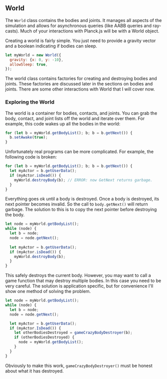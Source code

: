 
## World
The `World` class contains the bodies and joints. It manages all aspects
of the simulation and allows for asynchronous queries (like AABB queries
and ray-casts). Much of your interactions with Planck.js will be with a
World object.

Creating a world is fairly simple. You just need to provide a gravity
vector and a boolean indicating if bodies can sleep.

```js
let myWorld = new World({
  gravity: {x: 0, y: -10},
  allowSleep: true,
});
```

The world class contains factories for creating and destroying bodies
and joints. These factories are discussed later in the sections on
bodies and joints. There are some other interactions with World that I
will cover now.

### Exploring the World
The world is a container for bodies, contacts, and joints. You can grab
the body, contact, and joint lists off the world and iterate over them.
For example, this code wakes up all the bodies in the world:

```js
for (let b = myWorld.getBodyList(); b; b = b.getNext()) {
  b.setAwake(true);
}
```

Unfortunately real programs can be more complicated. For example, the
following code is broken:

```js
for (let b = myWorld.getBodyList(); b; b = b.getNext()) {
  let myActor = b.getUserData();
  if (myActor.isDead()) {
    myWorld.destroyBody(b); // ERROR: now GetNext returns garbage.
  }
}
```

Everything goes ok until a body is destroyed. Once a body is destroyed,
its next pointer becomes invalid. So the call to `body.getNext()` will
return garbage. The solution to this is to copy the next pointer before
destroying the body.

```js
let node = myWorld.getBodyList();
while (node) {
  let b = node;
  node = node.getNext();
  
  let myActor = b.getUserData();
  if (myActor.isDead()) {
    myWorld.destroyBody(b);
  }
}
```

This safely destroys the current body. However, you may want to call a
game function that may destroy multiple bodies. In this case you need to
be very careful. The solution is application specific, but for
convenience I'll show one method of solving the problem.

```js
let node = myWorld.getBodyList();
while (node) {
  let b = node;
  node = node.getNext();

  let myActor = b.getUserData();
  if (myActor.IsDead()) {
    let otherBodiesDestroyed = gameCrazyBodyDestroyer(b);
    if (otherBodiesDestroyed) {
      node = myWorld.getBodyList();
    }
  }
}
```

Obviously to make this work, `gameCrazyBodyDestroyer()` must be honest about
what it has destroyed.
